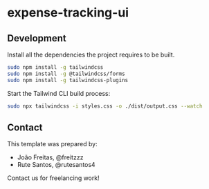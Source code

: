 # expense-tracking-ui


## Development

Install all the dependencies the project requires to be built.

```bash
sudo npm install -g tailwindcss
sudo npm install -g @tailwindcss/forms
sudo npm install -g tailwindcss-plugins
```

Start the Tailwind CLI build process:

```bash
sudo npx tailwindcss -i styles.css -o ./dist/output.css --watch
```


## Contact

This template was prepared by:

- João Freitas, @freitzzz
- Rute Santos, @rutesantos4

Contact us for freelancing work!
